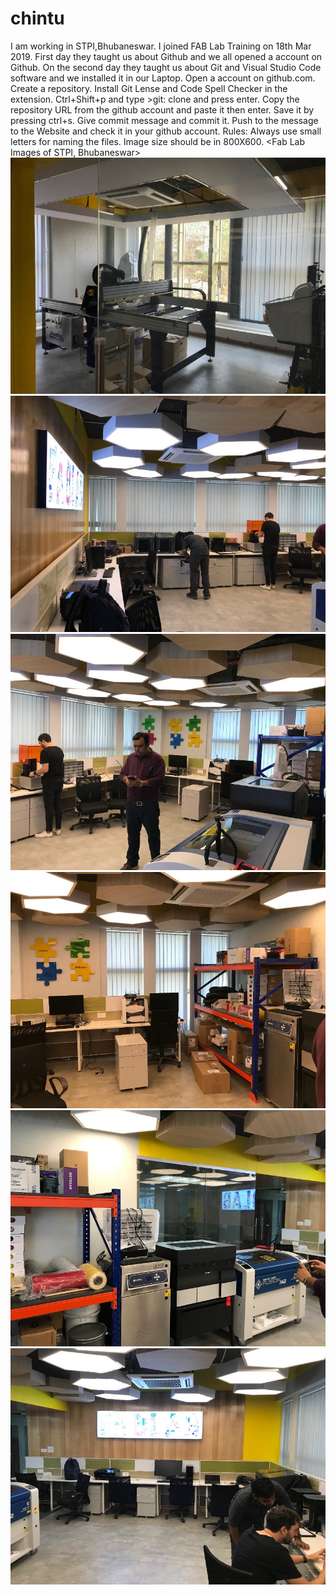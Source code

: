# chintu
I am working in STPI,Bhubaneswar.
I joined FAB Lab Training on 18th Mar 2019.
First day they taught us about Github and we all opened a account on Github.
On the second day they taught us about Git and Visual Studio Code software and we installed it in our Laptop.
Open a account on github.com.
Create a repository.
Install Git Lense and Code Spell Checker in the extension.
Ctrl+Shift+p and type >git: clone and press enter.
Copy the repository URL from the github account and paste it then enter.
Save it by pressing ctrl+s.
Give commit message and commit it.
Push to the message to the Website and check it in your github account.
Rules: Always use small letters for naming the files.
Image size should be in 800X600.
<Fab Lab Images of STPI, Bhubaneswar>
![chintu](img/fab1.jpg)
![chintu](img/fab2.jpg)
![chintu](img/fab3.jpg)
![chintu](img/fab4.jpg)
![chintu](img/fab5.jpg)
![chintu](img/fab6.jpg)




